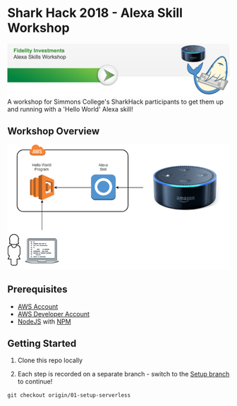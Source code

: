 # Shark Hack 2018 - Alexa Skill Workshop
![Setup](images/SharkHack%202018%20Alex%20Workshop%20Banner%20-%20Welcome.png)
A workshop for Simmons College's SharkHack participants to get them up and running 
with a 'Hello World' Alexa skill! 
## Workshop Overview
![Architecture](images/SharkHack%202018%20Alexa%20Workshop%20-%20Architecture.png)

## Prerequisites
+ [AWS Account](https://aws.amazon.com/)
+ [AWS Developer Account](https://developer.amazon.com/)
+ [NodeJS](https://nodejs.org/en/download/) with [NPM](https://docs.npmjs.com/getting-started/installing-node)

## Getting Started
1. Clone this repo locally

2. Each step is recorded on a separate branch - switch to the [Setup branch](https://github.com/johncolmdoyle/sharkhack2018/tree/01-setup-serverless) to continue!
```$xslt
git checkout origin/01-setup-serverless
```